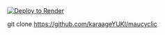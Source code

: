 <a href="https://render.com/deploy?repo=https://github.com/karaageYUKI/maucyclic">
 <img src="https://render.com/images/deploy-to-render-button.svg" alt="Deploy to Render"><br>
</a>

git clone https://github.com/karaageYUKI/maucyclic
